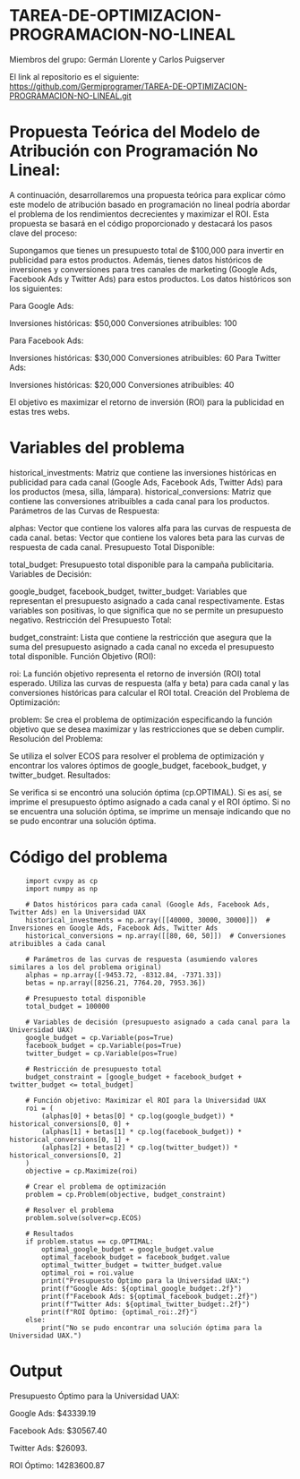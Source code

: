 # TAREA-DE-OPTIMIZACION-PROGRAMACION-NO-LINEAL

Miembros del grupo: Germán Llorente y Carlos Puigserver

El link al repositorio es el siguiente: https://github.com/Germiprogramer/TAREA-DE-OPTIMIZACION-PROGRAMACION-NO-LINEAL.git

# Propuesta Teórica del Modelo de Atribución con Programación No Lineal:

A continuación, desarrollaremos una propuesta teórica para explicar cómo este modelo de atribución basado en programación no lineal podría abordar el problema de los rendimientos decrecientes y maximizar el ROI. Esta propuesta se basará en el código proporcionado y destacará los pasos clave del proceso:

Supongamos que tienes un presupuesto total de $100,000 para invertir en publicidad para estos productos. Además, tienes datos históricos de inversiones y conversiones para tres canales de marketing (Google Ads, Facebook Ads y Twitter Ads) para estos productos. Los datos históricos son los siguientes:

Para Google Ads:

Inversiones históricas: $50,000
Conversiones atribuibles: 100

Para Facebook Ads:

Inversiones históricas: $30,000
Conversiones atribuibles: 60
Para Twitter Ads:

Inversiones históricas: $20,000
Conversiones atribuibles: 40

El objetivo es maximizar el retorno de inversión (ROI) para la publicidad en estas tres webs.



# Variables del problema

historical_investments: Matriz que contiene las inversiones históricas en publicidad para cada canal (Google Ads, Facebook Ads, Twitter Ads) para los productos (mesa, silla, lámpara).
historical_conversions: Matriz que contiene las conversiones atribuibles a cada canal para los productos.
Parámetros de las Curvas de Respuesta:

alphas: Vector que contiene los valores alfa para las curvas de respuesta de cada canal.
betas: Vector que contiene los valores beta para las curvas de respuesta de cada canal.
Presupuesto Total Disponible:

total_budget: Presupuesto total disponible para la campaña publicitaria.
Variables de Decisión:

google_budget, facebook_budget, twitter_budget: Variables que representan el presupuesto asignado a cada canal respectivamente. Estas variables son positivas, lo que significa que no se permite un presupuesto negativo.
Restricción del Presupuesto Total:

budget_constraint: Lista que contiene la restricción que asegura que la suma del presupuesto asignado a cada canal no exceda el presupuesto total disponible.
Función Objetivo (ROI):

roi: La función objetivo representa el retorno de inversión (ROI) total esperado. Utiliza las curvas de respuesta (alfa y beta) para cada canal y las conversiones históricas para calcular el ROI total.
Creación del Problema de Optimización:

problem: Se crea el problema de optimización especificando la función objetivo que se desea maximizar y las restricciones que se deben cumplir.
Resolución del Problema:

Se utiliza el solver ECOS para resolver el problema de optimización y encontrar los valores óptimos de google_budget, facebook_budget, y twitter_budget.
Resultados:

Se verifica si se encontró una solución óptima (cp.OPTIMAL). Si es así, se imprime el presupuesto óptimo asignado a cada canal y el ROI óptimo. Si no se encuentra una solución óptima, se imprime un mensaje indicando que no se pudo encontrar una solución óptima.

# Código del problema

        import cvxpy as cp
        import numpy as np
        
        # Datos históricos para cada canal (Google Ads, Facebook Ads, Twitter Ads) en la Universidad UAX
        historical_investments = np.array([[40000, 30000, 30000]])  # Inversiones en Google Ads, Facebook Ads, Twitter Ads
        historical_conversions = np.array([[80, 60, 50]])  # Conversiones atribuibles a cada canal
        
        # Parámetros de las curvas de respuesta (asumiendo valores similares a los del problema original)
        alphas = np.array([-9453.72, -8312.84, -7371.33])
        betas = np.array([8256.21, 7764.20, 7953.36])
        
        # Presupuesto total disponible
        total_budget = 100000
        
        # Variables de decisión (presupuesto asignado a cada canal para la Universidad UAX)
        google_budget = cp.Variable(pos=True)
        facebook_budget = cp.Variable(pos=True)
        twitter_budget = cp.Variable(pos=True)
        
        # Restricción de presupuesto total
        budget_constraint = [google_budget + facebook_budget + twitter_budget <= total_budget]
        
        # Función objetivo: Maximizar el ROI para la Universidad UAX
        roi = (
            (alphas[0] + betas[0] * cp.log(google_budget)) * historical_conversions[0, 0] +
            (alphas[1] + betas[1] * cp.log(facebook_budget)) * historical_conversions[0, 1] +
            (alphas[2] + betas[2] * cp.log(twitter_budget)) * historical_conversions[0, 2]
        )
        objective = cp.Maximize(roi)
        
        # Crear el problema de optimización
        problem = cp.Problem(objective, budget_constraint)
        
        # Resolver el problema
        problem.solve(solver=cp.ECOS)
        
        # Resultados
        if problem.status == cp.OPTIMAL:
            optimal_google_budget = google_budget.value
            optimal_facebook_budget = facebook_budget.value
            optimal_twitter_budget = twitter_budget.value
            optimal_roi = roi.value
            print("Presupuesto Óptimo para la Universidad UAX:")
            print(f"Google Ads: ${optimal_google_budget:.2f}")
            print(f"Facebook Ads: ${optimal_facebook_budget:.2f}")
            print(f"Twitter Ads: ${optimal_twitter_budget:.2f}")
            print(f"ROI Óptimo: {optimal_roi:.2f}")
        else:
            print("No se pudo encontrar una solución óptima para la Universidad UAX.")


# Output

Presupuesto Óptimo para la Universidad UAX:

Google Ads: $43339.19

Facebook Ads: $30567.40

Twitter Ads: $26093.

ROI Óptimo: 14283600.87
